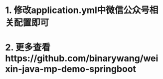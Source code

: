 # 1. 修改application.yml中微信公众号相关配置即可
# 2. 更多查看https://github.com/binarywang/weixin-java-mp-demo-springboot
